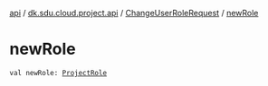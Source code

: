[api](../../index.md) / [dk.sdu.cloud.project.api](../index.md) / [ChangeUserRoleRequest](index.md) / [newRole](./new-role.md)

# newRole

`val newRole: `[`ProjectRole`](../-project-role/index.md)